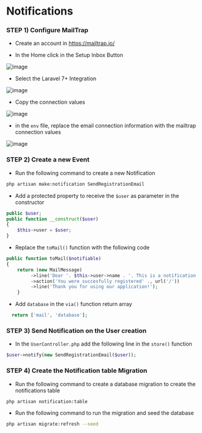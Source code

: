 # Notifications

### STEP 1) Configure MailTrap

- Create an account in https://mailtrap.io/


- In the Home click in the Setup Inbox Button

![image](https://user-images.githubusercontent.com/31894600/196341572-2f906d25-be01-4ead-a36c-c3d524dfcc7c.png)

- Select the Laravel 7+ Integration

![image](https://user-images.githubusercontent.com/31894600/196341626-848f26aa-bdc2-458b-929d-f90fe73d055e.png)

- Copy the connection values

![image](https://user-images.githubusercontent.com/31894600/196341651-7f4c7af6-f184-43ca-a50f-b4f242a2c399.png)

- in the `env` file, replace the email connection information with the mailtrap connection values

![image](https://user-images.githubusercontent.com/31894600/196341666-d409407b-3ba4-408d-932c-1821dbc0d5c2.png)

### STEP 2) Create a new Event

- Run the following command to create a new Notification

```bash
php artisan make:notification SendRegistrationEmail 
```

- Add a protected property to receive the `$user` as parameter in the constructor

```php
public $user;
public function __construct($user)
{
    $this->user = $user;
}
```

- Replace the `toMail()` function with the following code

```php
public function toMail($notifiable)
{
    return (new MailMessage)
         ->line('Dear '. $this->user->name . '. This is a notification to let you know that you were registered to our site.')
         ->action('You were succesfully registered' ., url('/'))
         ->line('Thank you for using our application!');
    }
```

- Add `database` in the `via()` function return array

```php
  return ['mail', 'database'];
```

### STEP 3) Send Notification on the User creation

- In the `UserController.php` add the following line in the `store()` function

```php
$user->notify(new SendRegistrationEmail($user));
```

### STEP 4) Create the Notification table Migration


- Run the following command to create a database migration to create the notifications table

```bash
php artisan notification:table
```

- Run the following command to run the migration and seed the database

```bash
php artisan migrate:refresh --seed 
```
